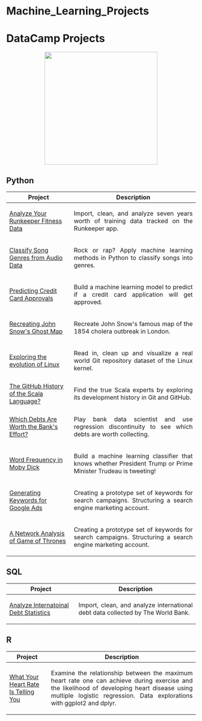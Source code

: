 # Machine_Learning_Projects



# DataCamp Projects

<p align="center"> 
<img src="https://cdn.datacamp.com/main-app/assets/brand/logos/DataCamp_Horizontal_RGB-d196011f63ebda76dc5c9772425cf9541b8639af842d5e5476ef10f2460ed1e4.png" width="300">
</p>

## Python
| Project | Description |
| --- | --- |
| [Analyze Your Runkeeper Fitness Data](https://github.com/Tanmay-Jain/Machine_Learning_Projects/tree/master/Analyze%20Runkeeper%20Fitness%20Data) |<p align="justify"> Import, clean, and analyze seven years worth of training data tracked on the Runkeeper app.</p>|
| [Classify Song Genres from Audio Data](https://github.com/Tanmay-Jain/Machine_Learning_Projects/tree/master/Classify%20Song%20Genres%20from%20Audio%20Data)|<p align="justify"> Rock or rap? Apply machine learning methods in Python to classify songs into genres.</p>|
| [Predicting Credit Card Approvals](https://github.com/Tanmay-Jain/Machine_Learning_Projects/tree/master/Predicting%20Credit%20Card%20Approvals) |<p align="justify"> Build a machine learning model to predict if a credit card application will get approved.</p>|
| [Recreating John Snow's Ghost Map](https://github.com/Tanmay-Jain/John-Snow-s-Ghost-Map) |<p align="justify"> Recreate John Snow's famous map of the 1854 cholera outbreak in London.</p> |
| [Exploring the evolution of Linux](https://github.com/Tanmay-Jain/Machine_Learning_Projects/tree/master/Exploring%20the%20Evolution%20of%20Linux)|<p align="justify"> Read in, clean up and visualize a real world Git repository dataset of the Linux kernel.</p> |
| [The GitHub History of the Scala Language?](https://github.com/Tanmay-Jain/Machine_Learning_Projects/tree/master/The%20GitHub%20History%20of%20the%20Scala%20Language) |<p align="justify"> Find the true Scala experts by exploring its development history in Git and GitHub.</p>|
| [Which Debts Are Worth the Bank's Effort?](https://github.com/Tanmay-Jain/Machine_Learning_Projects/tree/master/Which%20Debts%20Are%20Worth%20the%20Bank's%20Effort%3F) |<p align="justify"> Play bank data scientist and use regression discontinuity to see which debts are worth collecting.</p>|
| [Word Frequency in Moby Dick](https://github.com/Tanmay-Jain/Machine_Learning_Projects/tree/master/Frequency%20of%20Words%20in%20Novels) |<p align="justify"> Build a machine learning classifier that knows whether President Trump or Prime Minister Trudeau is tweeting!</p>|
| [Generating Keywords for Google Ads](https://github.com/Tanmay-Jain/Machine_Learning_Projects/tree/master/Generating%20Keywords%20for%20Google%20Ads) |<p align="justify">Creating a prototype set of keywords for search campaigns. Structuring a search engine marketing account.</p> |
| [A Network Analysis of Game of Thrones](https://github.com/Tanmay-Jain/Machine_Learning_Projects/tree/master/A%20Network%20Analysis%20of%20Game%20of%20Thrones) |<p align="justify">Creating a prototype set of keywords for search campaigns. Structuring a search engine marketing account.</p> |



## SQL
| Project | Description |
| --- | --- |
| [Analyze Internatoinal Debt Statistics](https://github.com/Tanmay-Jain/Machine_Learning_Projects/tree/master/Analyze%20International%20Debt%20Statistics)|<p align="justify">Import, clean, and analyze international debt data collected by The World Bank.</p> |

## R
| Project | Description |
| --- | --- |
| [What Your Heart Rate Is Telling You](https://github.com/Tanmay-Jain/Machine_Learning_Projects/tree/master/What%20Your%20Heart%20Rate%20Is%20Telling%20You)|<p align="justify"> Examine the relationship between the maximum heart rate one can achieve during exercise and the likelihood of developing heart disease using multiple logistic regression. Data explorations with ggplot2 and dplyr.</p> |
